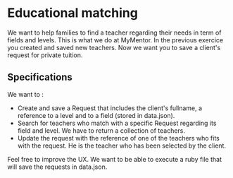 <h1>Educational matching</h1>
We want to help families to find a teacher regarding their needs in term of fields and levels. This is what we do at MyMentor. 
In the previous exercice you created and saved new teachers. Now we want you to save a client's request for private tuition. 
<h2>Specifications</h2>
We want to :
<ul>
  <li>
    Create and save a Request that includes the client's fullname, a reference to a level and to a field (stored in data.json).
  </li>
  <li>
    Search for teachers who match with a specific Request regarding its field and level. We have to return a collection of teachers.
  </li>
  <li>
    Update the request with the reference of one of the teachers who fits with the request. He is the teacher who has been selected by the client.
  </li>
</ul>
<p>
  Feel free to improve the UX. We want to be able to execute a ruby file that will save the requests in data.json.
</p>
